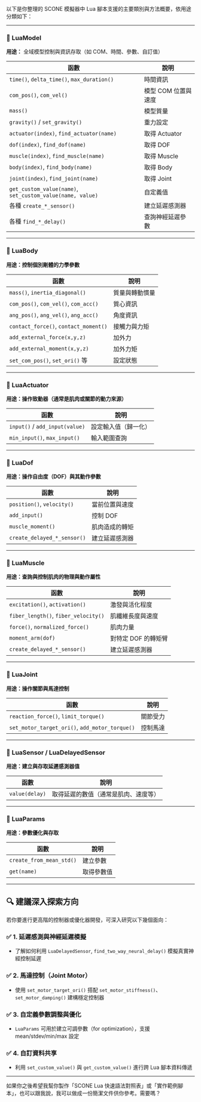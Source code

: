 以下是你整理的 SCONE 模擬器中 Lua 腳本支援的主要類別與方法概要，依用途分類如下：

---

### 🔹 **LuaModel**

**用途：** 全域模型控制與資訊存取（如 COM、時間、參數、自訂值）

|函數|說明|
|---|---|
|`time()`, `delta_time()`, `max_duration()`|時間資訊|
|`com_pos()`, `com_vel()`|模型 COM 位置與速度|
|`mass()`|模型質量|
|`gravity()` / `set_gravity()`|重力設定|
|`actuator(index)`, `find_actuator(name)`|取得 Actuator|
|`dof(index)`, `find_dof(name)`|取得 DOF|
|`muscle(index)`, `find_muscle(name)`|取得 Muscle|
|`body(index)`, `find_body(name)`|取得 Body|
|`joint(index)`, `find_joint(name)`|取得 Joint|
|`get_custom_value(name)`, `set_custom_value(name, value)`|自定義值|
|各種 `create_*_sensor()`|建立延遲感測器|
|各種 `find_*_delay()`|查詢神經延遲參數|

---

### 🔹 **LuaBody**

**用途：控制個別剛體的力學參數**

|函數|說明|
|---|---|
|`mass()`, `inertia_diagonal()`|質量與轉動慣量|
|`com_pos()`, `com_vel()`, `com_acc()`|質心資訊|
|`ang_pos()`, `ang_vel()`, `ang_acc()`|角度資訊|
|`contact_force()`, `contact_moment()`|接觸力與力矩|
|`add_external_force(x,y,z)`|加外力|
|`add_external_moment(x,y,z)`|加外力矩|
|`set_com_pos()`, `set_ori()` 等|設定狀態|

---

### 🔹 **LuaActuator**

**用途：操作致動器（通常是肌肉或關節的動力來源）**

|函數|說明|
|---|---|
|`input()` / `add_input(value)`|設定輸入值（歸一化）|
|`min_input()`, `max_input()`|輸入範圍查詢|

---

### 🔹 **LuaDof**

**用途：操作自由度（DOF）與其動作參數**

|函數|說明|
|---|---|
|`position()`, `velocity()`|當前位置與速度|
|`add_input()`|控制 DOF|
|`muscle_moment()`|肌肉造成的轉矩|
|`create_delayed_*_sensor()`|建立延遲感測器|

---

### 🔹 **LuaMuscle**

**用途：查詢與控制肌肉的物理與動作屬性**

|函數|說明|
|---|---|
|`excitation()`, `activation()`|激發與活化程度|
|`fiber_length()`, `fiber_velocity()`|肌纖維長度與速度|
|`force()`, `normalized_force()`|肌肉力量|
|`moment_arm(dof)`|對特定 DOF 的轉矩臂|
|`create_delayed_*_sensor()`|建立延遲感測器|

---

### 🔹 **LuaJoint**

**用途：操作關節與馬達控制**

|函數|說明|
|---|---|
|`reaction_force()`, `limit_torque()`|關節受力|
|`set_motor_target_ori()`, `add_motor_torque()`|控制馬達|

---

### 🔹 **LuaSensor / LuaDelayedSensor**

**用途：建立與存取延遲感測器值**

|函數|說明|
|---|---|
|`value(delay)`|取得延遲的數值（通常是肌肉、速度等）|

---

### 🔹 **LuaParams**

**用途：參數優化與存取**

|函數|說明|
|---|---|
|`create_from_mean_std()`|建立參數|
|`get(name)`|取得參數值|

---

## 🔍 建議深入探索方向

若你要進行更高階的控制器或優化器開發，可深入研究以下幾個面向：

### ✅ **1. 延遲感測與神經延遲模擬**

- 了解如何利用 `LuaDelayedSensor`, `find_two_way_neural_delay()` 模擬真實神經控制延遲
    

### ✅ **2. 馬達控制（Joint Motor）**

- 使用 `set_motor_target_ori()` 搭配 `set_motor_stiffness()`、`set_motor_damping()` 建構穩定控制器
    

### ✅ **3. 自定義參數調整與優化**

- `LuaParams` 可用於建立可調參數（for optimization），支援 mean/stdev/min/max 設定
    

### ✅ **4. 自訂資料共享**

- 利用 `set_custom_value()` 與 `get_custom_value()` 進行跨 Lua 腳本資料傳遞
    

---

如果你之後希望我幫你製作「SCONE Lua 快速語法對照表」或「實作範例腳本」，也可以跟我說，我可以做成一份簡潔文件供你參考。需要嗎？